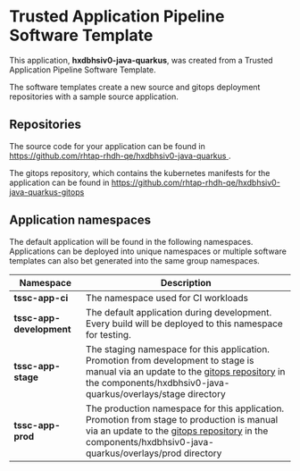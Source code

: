# Trusted Application Pipeline Software Template

This application, **hxdbhsiv0-java-quarkus**, was created from a Trusted Application Pipeline Software Template.

The software templates create a new source and gitops deployment repositories with a sample source application. 

## Repositories

The source code for your application can be found in [https://github.com/rhtap-rhdh-qe/hxdbhsiv0-java-quarkus ](https://github.com/rhtap-rhdh-qe/hxdbhsiv0-java-quarkus ).
 
The gitops repository, which contains the kubernetes manifests for the application can be found in 
[https://github.com/rhtap-rhdh-qe/hxdbhsiv0-java-quarkus-gitops ](https://github.com/rhtap-rhdh-qe/hxdbhsiv0-java-quarkus-gitops ) 

## Application namespaces 

The default application will be found in the following namespaces. Applications can be deployed into unique namespaces or multiple software templates can also bet generated into the same group namespaces.  

|  Namespace   |  Description   |  
| -------- | -------- |
| **tssc-app-ci** | The namespace used for CI workloads |
| **tssc-app-development** | The default application during development. Every build will be deployed to this namespace for testing. |
| **tssc-app-stage** | The staging namespace for this application. Promotion from development to stage is manual via an update to the [gitops repository](https://github.com/rhtap-rhdh-qe/hxdbhsiv0-java-quarkus-gitops ) in the components/hxdbhsiv0-java-quarkus/overlays/stage directory |
| **tssc-app-prod** | The production namespace for this application. Promotion from stage to production is manual via an update to the [gitops repository](https://github.com/rhtap-rhdh-qe/hxdbhsiv0-java-quarkus-gitops ) in the components/hxdbhsiv0-java-quarkus/overlays/prod directory |